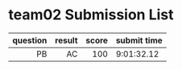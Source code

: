 # team02 Submission List
question | result | score | submit time
----:|----:|-----:|-----
PB | AC | 100 | 9:01:32.12